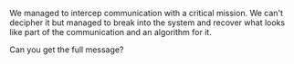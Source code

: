 We managed to intercep communication with a critical mission. We can't decipher it but managed to break into the system and recover what looks like part of the communication and an algorithm for it.

Can you get the full message?
